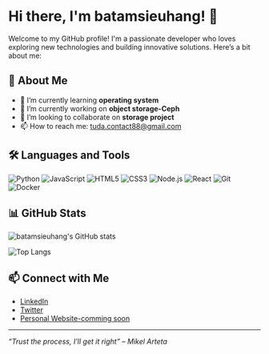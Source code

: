 # Hi there, I'm batamsieuhang! 👋

Welcome to my GitHub profile! I'm a passionate developer who loves exploring new technologies and building innovative solutions. Here’s a bit about me:

## 🚀 About Me

- 🌱 I’m currently learning **operating system**
- 💼 I’m currently working on **object storage-Ceph**
- 👯 I’m looking to collaborate on **storage project**
- 📫 How to reach me: tuda.contact88@gmail.com

## 🛠️ Languages and Tools

![Python](https://img.shields.io/badge/-Python-3776AB?style=flat&logo=python&logoColor=white)
![JavaScript](https://img.shields.io/badge/-JavaScript-F7DF1E?style=flat&logo=javascript&logoColor=black)
![HTML5](https://img.shields.io/badge/-HTML5-E34F26?style=flat&logo=html5&logoColor=white)
![CSS3](https://img.shields.io/badge/-CSS3-1572B6?style=flat&logo=css3&logoColor=white)
![Node.js](https://img.shields.io/badge/-Node.js-339933?style=flat&logo=node.js&logoColor=white)
![React](https://img.shields.io/badge/-React-61DAFB?style=flat&logo=react&logoColor=black)
![Git](https://img.shields.io/badge/-Git-F05032?style=flat&logo=git&logoColor=white)
![Docker](https://img.shields.io/badge/-Docker-2496ED?style=flat&logo=docker&logoColor=white)

## 📊 GitHub Stats

![batamsieuhang's GitHub stats](https://github-readme-stats.vercel.app/api?username=batamsieuhang&show_icons=true&theme=radical)

![Top Langs](https://github-readme-stats.vercel.app/api/top-langs/?username=batamsieuhang&layout=compact&theme=radical)

## 📫 Connect with Me

- [LinkedIn](https://www.linkedin.com/in/tuda)
- [Twitter](https://twitter.com/batamsieuhang)
- [Personal Website-comming soon](https://yourwebsite.com)

---

*“Trust the process, I'll get it right” – Mikel Arteta*
